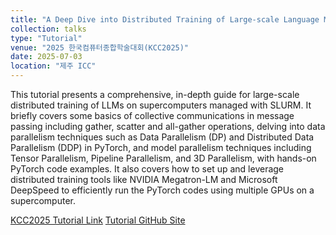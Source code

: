 ```yaml
---
title: "A Deep Dive into Distributed Training of Large-scale Language Modeling with PyTorch on a Supercomputer"
collection: talks
type: "Tutorial"
venue: "2025 한국컴퓨터종합학술대회(KCC2025)"
date: 2025-07-03
location: "제주 ICC"
---
```


This tutorial presents a comprehensive, in-depth guide for large-scale distributed training of LLMs on supercomputers managed with SLURM. It briefly covers some basics of collective communications in message passing including gather, scatter and all-gather operations, delving into data parallelism techniques such as Data Parallelism (DP) and Distributed Data Parallelism (DDP) in PyTorch, and model parallelism techniques including Tensor Parallelism, Pipeline Parallelism, and 3D Parallelism, with hands-on PyTorch code examples. It also covers how to set up and leverage distributed training tools like NVIDIA Megatron-LM and Microsoft DeepSpeed to efficiently run the PyTorch codes using multiple GPUs on a supercomputer.


[KCC2025 Tutorial Link](https://www.kiise.or.kr/conference/main/getContent.do?CC=KCC&CS=2025&PARENT_ID=012000&content_no=2232)
[Tutorial GitHub Site](https://github.com/hwang2006/large-scale-lm-tutorials)

